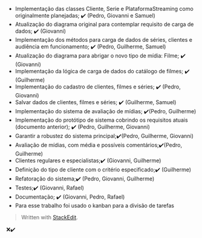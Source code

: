 - Implementação das classes Cliente, Serie e PlataformaStreaming como originalmente planejadas; ✔️ (Pedro, Giovanni e Samuel)
- Atualização do diagrama original para contemplar requisito de carga de dados; ✔️ (Giovanni)
- Implementação dos métodos para carga de dados de séries, clientes e audiência em funcionamento; ✔️ (Pedro, Guilherme, Samuel)
- Atualização do diagrama para abrigar o novo tipo de mídia: Filme; ✔️ (Giovanni)
- Implementação da lógica de carga de dados do catálogo de filmes; ✔️ (Guilherme)
- Implementação do cadastro de clientes, filmes e séries; ✔️ (Pedro, Giovanni)
- Salvar dados de clientes, filmes e séries; ✔️ (Guilherme, Samuel)
- Implementação do sistema de avaliação de mídias; ✔️(Pedro, Guilherme)
- Implementação do protótipo de sistema cobrindo os requisitos atuais (documento anterior); ✔️ (Pedro, Guilherme, Giovanni)
- Garantir a robustez do sistema principal;✔️(Pedro, Guilherme, Giovanni)
- Avaliação de mídias, com média e possíveis comentários;✔️(Pedro, Guilherme)
- Clientes regulares e especialistas;✔️ (Giovanni, Guilherme)
- Definição do tipo de cliente com o critério especificado;✔️ (Guilherme)
- Refatoração do sistema;✔️ (Pedro, Giovanni, Guilherme)
- Testes;✔️ (Giovanni, Rafael)
- Documentação; ✔️ (Giovanni, Pedro, Rafael)
- Para esse trabalho foi usado o kanban para a divisão de tarefas


> Written with [StackEdit](https://stackedit.io/).

❌✔️
